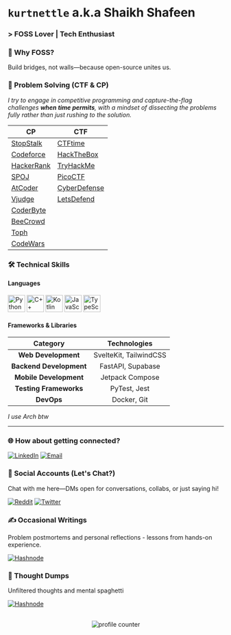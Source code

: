 # `kurtnettle` a.k.a Shaikh Shafeen

### > FOSS Lover | Tech Enthusiast

### 🌱 Why FOSS?
Build bridges, not walls—because open-source unites us.

### 🎯 Problem Solving (CTF & CP)
_I try to engage in competitive programming and capture-the-flag challenges **when time permits**, with a mindset of dissecting the problems fully rather than just rushing to the solution._

| CP  | CTF |
| --- | --- |
| [StopStalk](https://www.stopstalk.com/user/profile/kurtnettle) | [CTFtime](https://ctftime.org/user/211271) |
| [Codeforce](https://codeforces.com/profile/kurtnettle) | [HackTheBox](https://app.hackthebox.com/profile/1035368) |
| [HackerRank](https://www.hackerrank.com/kurtnettle) | [TryHackMe](https://tryhackme.com/p/KurtNettle) |
| [SPOJ](https://www.spoj.com/users/kurtnettle) | [PicoCTF](https://play.picoctf.org/users/KurtNettle) |
| [AtCoder](https://atcoder.jp/users/KurtNettle) | [CyberDefense](https://cyberdefenders.org/p/kurtnettle) |
| [Vjudge](https://vjudge.net/user/KurtNettle) | [LetsDefend](https://app.letsdefend.io/user/kurtnettle) |
| [CoderByte](https://coderbyte.com/profile/KurtNettle) |
| [BeeCrowd](https://www.beecrowd.com.br/judge/en/profile/650796) |
| [Toph](https://toph.co/u/KurtNettle) |
| [CodeWars](https://www.codewars.com/users/kurtnettle) |

### 🛠️ Technical Skills

#### Languages

<p>
  <img src="https://cdn.jsdelivr.net/gh/devicons/devicon@latest/icons/python/python-original.svg" alt="Python" height="40" width="40" />
  <img src="https://cdn.jsdelivr.net/gh/devicons/devicon/icons/cplusplus/cplusplus-original.svg" alt="C++" height="40" width="40" />
  <img src="https://cdn.jsdelivr.net/gh/devicons/devicon/icons/kotlin/kotlin-original.svg" 
alt="Kotlin" height="40" width="40" />
  <img src="https://cdn.jsdelivr.net/gh/devicons/devicon/icons/javascript/javascript-original.svg" alt="JavaScript" height="40" width="40" />
  <img src="https://cdn.jsdelivr.net/gh/devicons/devicon/icons/typescript/typescript-original.svg" alt="TypeScript" height="40" width="40" />
</p>

#### Frameworks & Libraries

<table>
  <thead>
    <tr>
      <th>Category</th>
      <th>Technologies</th>
    </tr>
  </thead>
  <tbody align=center>
    <tr>
      <td><strong>Web Development</strong></td>
      <td>
        SvelteKit, TailwindCSS
    </tr>
    <tr>
      <td><strong>Backend Development</strong></td>
      <td>
        FastAPI, Supabase
      </td>
    </tr>
    <tr>
      <td><strong>Mobile Development</strong></td>
      <td>
        Jetpack Compose
      </td>
    </tr>    
    <tr>
      <td><strong>Testing Frameworks</strong></td>
      <td>
        PyTest, Jest
      </td>
    </tr>
    <tr>
      <td><strong>DevOps</strong></td>
      <td>
        Docker, Git
      </td>      
    </tr>    
  </tbody>
</table>

_I use Arch btw_

---

### 🌐 How about getting connected?
[![LinkedIn](https://img.shields.io/badge/Shaikh_Shafeen-LinkedIn-0077B5?style=for-the-badge&logo=linkedin&logoColor=0077B5&link=https://www.linkedin.com/in/shaikh-shafeen)](https://www.linkedin.com/in/shaikh-shafeen)
[![Email](https://img.shields.io/badge/shafeen@duck.com-Email-22D172?style=for-the-badge&logo=gmail&logoColor=22D172&link=mailto:shafeen@duck.com)](mailto:shafeen@duck.com)

### 💬 Social Accounts (Let's Chat?)
Chat with me here—DMs open for conversations, collabs, or just saying hi!

[![Reddit](https://img.shields.io/badge/u/kurtnettle__2-Reddit-FF4500?style=for-the-badge&logo=reddit&logoColor=FF4500&link=https://www.reddit.com/user/kurtnettle_2)](https://www.reddit.com/user/kurtnettle_2)
[![Twitter](https://img.shields.io/badge/@kurtnettle-Twitter-1DA1F2?style=for-the-badge&logo=X&logoColor=white&link=https://x.com/kurtnettle)](https://x.com/kurtnettle)

### ✍️ Occasional Writings

Problem postmortems and personal reflections - lessons from hands-on experience.

[![Hashnode](https://img.shields.io/badge/kurtnettle.hashnode.dev-Hashnode-2962FF?style=for-the-badge&logo=hashnode&logoColor=white&link=https://kurtnettle.hashnode.dev)](https://kurtnettle.hashnode.dev)

### 📜 Thought Dumps

Unfiltered thoughts and mental spaghetti

[![Hashnode](https://img.shields.io/badge/@hello__kurtnettle-Telegram-26A5E4?style=for-the-badge&logo=telegram&logoColor=white&link=https://t.me/hello_kurtnettle)](https://t.me/hello_kurtnettle)

<p align="center">
<br>
<img src="https://komarev.com/ghpvc/?username=kurtnettle&style=for-the-badge&color=3E424B" alt="profile counter"/>
</p>
